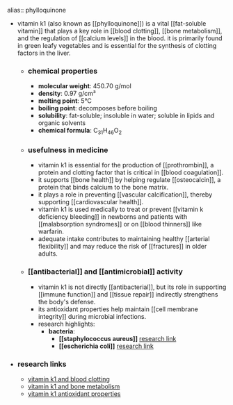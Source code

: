 alias:: phylloquinone

- vitamin k1 (also known as [[phylloquinone]]) is a vital [[fat-soluble vitamin]] that plays a key role in [[blood clotting]], [[bone metabolism]], and the regulation of [[calcium levels]] in the blood. it is primarily found in green leafy vegetables and is essential for the synthesis of clotting factors in the liver.
	- ### chemical properties
		- **molecular weight**: 450.70 g/mol
		- **density**: 0.97 g/cm³
		- **melting point**: 5°C
		- **boiling point**: decomposes before boiling
		- **solubility**: fat-soluble; insoluble in water; soluble in lipids and organic solvents
		- **chemical formula**: C<sub>31</sub>H<sub>46</sub>O<sub>2</sub>
	- ### usefulness in medicine
		- vitamin k1 is essential for the production of [[prothrombin]], a protein and clotting factor that is critical in [[blood coagulation]].
		- it supports [[bone health]] by helping regulate [[osteocalcin]], a protein that binds calcium to the bone matrix.
		- it plays a role in preventing [[vascular calcification]], thereby supporting [[cardiovascular health]].
		- vitamin k1 is used medically to treat or prevent [[vitamin k deficiency bleeding]] in newborns and patients with [[malabsorption syndromes]] or on [[blood thinners]] like warfarin.
		- adequate intake contributes to maintaining healthy [[arterial flexibility]] and may reduce the risk of [[fractures]] in older adults.
	- ### [[antibacterial]] and [[antimicrobial]] activity
		- vitamin k1 is not directly [[antibacterial]], but its role in supporting [[immune function]] and [[tissue repair]] indirectly strengthens the body's defense.
		- its antioxidant properties help maintain [[cell membrane integrity]] during microbial infections.
		- research highlights:
			- **bacteria**:
				- **[[staphylococcus aureus]]** [research link](https://scholar.google.com/scholar?q=Staphylococcus+aureus+vitamin+k1)
				- **[[escherichia coli]]** [research link](https://scholar.google.com/scholar?q=Escherichia+coli+vitamin+k1)
- ### research links
	- [vitamin k1 and blood clotting](https://scholar.google.com/scholar?q=vitamin+k1+blood+coagulation)
	- [vitamin k1 and bone metabolism](https://scholar.google.com/scholar?q=vitamin+k1+bone+health)
	- [vitamin k1 antioxidant properties](https://scholar.google.com/scholar?q=vitamin+k1+antioxidant+activity)